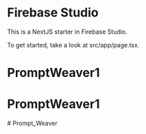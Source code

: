 # Firebase Studio

This is a NextJS starter in Firebase Studio.

To get started, take a look at src/app/page.tsx.
# PromptWeaver1
# PromptWeaver1
#   P r o m p t _ W e a v e r  
 